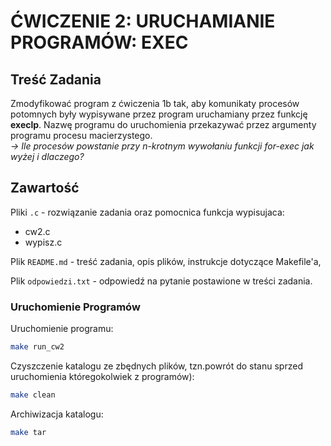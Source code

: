 # ĆWICZENIE 2: URUCHAMIANIE PROGRAMÓW: EXEC

## Treść Zadania

Zmodyfikować program z ćwiczenia 1b tak, aby komunikaty procesów potomnych były wypisywane przez program uruchamiany przez funkcję **execlp**.
Nazwę programu do uruchomienia przekazywać przez argumenty programu procesu macierzystego.\
*-> Ile procesów powstanie przy n-krotnym wywołaniu funkcji for-exec jak wyżej i dlaczego?*

## Zawartość

Pliki `.c` - rozwiązanie zadania oraz pomocnica funkcja wypisujaca:

- cw2.c
- wypisz.c

Plik `README.md` - treść zadania, opis plików, instrukcje dotyczące Makefile'a,

Plik `odpowiedzi.txt` - odpowiedź na pytanie postawione w treści zadania.

### Uruchomienie Programów

Uruchomienie programu:

```bash
make run_cw2
```

Czyszczenie katalogu ze zbędnych plików,
tzn.powrót do stanu sprzed uruchomienia któregokolwiek z programów):

```bash
make clean
```

Archiwizacja katalogu:

```bash
make tar
```


